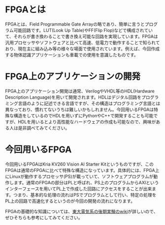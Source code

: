 # FPGAとは

FPGAとは、Field Programmable Gate Arrayの略であり、簡単に言うとプログラム可能回路です。LUT(Look Up Table)やFF(Flip Flop)などで構成されていて、それらが書き換わることで書き換え可能な回路を実現しています。FPGAは汎用プロセッサやソフトウェアと比べて高速、低電力で動作することで知られており、現在主に組み込み等の様々な場面で使用されています。例えば、今回作成する物体認識アプリケーションも車載での使用を意識したものです。

# FPGA上のアプリケーションの開発

FPGA上のアプリケーション開発は通常、VerilogやVHDL等のHDL(Hardware Description Language)を用いて開発されます。HDLはデジタル回路をプログラミング言語のように記述できる言語ですが、その構造はプログラミング言語とは異なっており、慣れてないうちは難しいかもしれません。今回用いるFPGAは特殊な構造をしているのでHDLを用いずにPythonやC++で開発することも可能ですが、HDLを用いるとより高性能なハードウェアの作成も可能なので、興味がある人は是非調べてみてください。

# 今回用いるFPGA

今回用いるFPGAはKria KV260 Vision AI Starter Kitというものですが、このFPGAは通常のFPGAに比べて特殊な構造になっています。具体的には、FPGA上にLinuxが動作するプロセッサ(PS)が載っていて、ソフトウェアプログラムが動作します。通常のFPGAの部分はPLと呼ばれ、PS上のプログラムからAXIというインターフェースを用いてPL上で作成した回路にアクセスをすることが出来ます。つまり、基本的な処理の流れはPSでプログラムとして行い、特定の処理をPL上の回路で高速化するというのが今回の開発の流れになります。

FPGAの基礎的な知識については、[東大電気系の後期実験のwiki](https://exp.mtl.t.u-tokyo.ac.jp/2022/b3exp/-/wikis/aboutFPGA)が詳しいので、ぜひそちらも参考にしてみてください。